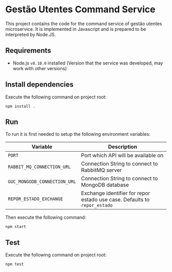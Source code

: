 # Gestão Utentes Command Service

This project contains the code for the command service of gestão utentes microservice. It is implemented in Javascript and is prepared to be interpreted by Node.JS.

## Requirements

- Node.js `v8.10.0` installed (Version that the service was developed, may work with other versions)

## Install dependencies

Execute the following command on project root:

```
npm install .
```

## Run

To run it is first needed to setup the following environment variables:

|Variable|Description|
|--------|-----------|
|`PORT`|Port which API will be available on|
|`RABBIT_MQ_CONNECTION_URL`|Connection String to connect to RabbitMQ server|
|`GUC_MONGODB_CONNECTION_URL`|Connection String to connect to MongoDB database|
|`REPOR_ESTADO_EXCHANGE`|Exchange identifier for repor estado use case. Defaults to `repor_estado`|

Then execute the following command:

```
npm start
```

## Test

Execute the following command on project root:

```
npm test
```